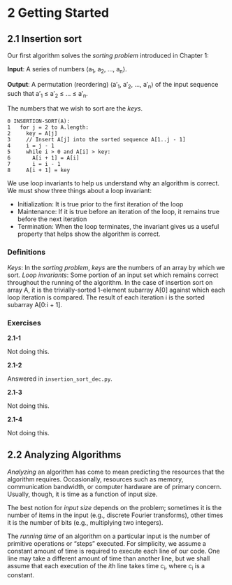 # 2 Getting Started

## 2.1 Insertion sort

Our first algorithm solves the *sorting problem* introduced in Chapter 1:

**Input**: A series of numbers ⟨a<sub>1</sub>, a<sub>2</sub>, ..., a<sub>n</sub>⟩.

**Output**: A permutation (reordering) ⟨a′<sub>1</sub>, a′<sub>2</sub>, ..., a′<sub>n</sub>⟩ of the input sequence such that a′<sub>1</sub> ≤ a′<sub>2</sub> ≤ ... ≤ a′<sub>n</sub>.

The numbers that we wish to sort are the *keys*.

```
0 INSERTION-SORT(A):
1   for j = 2 to A.length:
2     key = A[j]
3     // Insert A[j] into the sorted sequence A[1..j - 1]
4     i = j - 1
5     while i > 0 and A[i] > key:
6       A[i + 1] = A[i]
7       i = i - 1
8     A[i + 1] = key
```

We use loop invariants to help us understand why an algorithm is correct. We
must show three things about a loop invariant:

* Initialization: It is true prior to the first iteration of the loop
* Maintenance: If it is true before an iteration of the loop, it remains true before the next iteration
* Termination: When the loop terminates, the invariant gives us a useful property that helps show the algorithm is correct.

### Definitions

*Keys*: In the *sorting problem*, *keys* are the numbers of an array by which we sort.
*Loop invariants*: Some portion of an input set which remains correct throughout the running of the algorithm. In the case of insertion sort on array A, it is the trivially-sorted 1-element subarray A[0] against which each loop iteration is compared. The result of each iteration i is the sorted subarray A[0:i + 1].

### Exercises

**2.1-1**

Not doing this.

**2.1-2**

Answered in `insertion_sort_dec.py`.

**2.1-3**

Not doing this.

**2.1-4**

Not doing this.

## 2.2 Analyzing Algorithms

*Analyzing* an algorithm has come to mean predicting the resources that the algorithm requires. Occasionally, resources such as memory, communication bandwidth, or computer hardware are of primary concern. Usually, though, it is time as a function of input size.

The best notion for *input size* depends on the problem; sometimes it is the number of items in the input (e.g., discrete Fourier transforms), other times it is the number of bits (e.g., multiplying two integers).

The *running time* of an algorithm on a particular input is the number of primitive
operations or “steps” executed. For simplicity, we assume a constant amount of time is required to execute each line of our code. One line may take a different amount of time than another line, but we shall assume that each execution of the *i*th line takes time c<sub>i</sub>, where c<sub>i</sub> is a constant.
